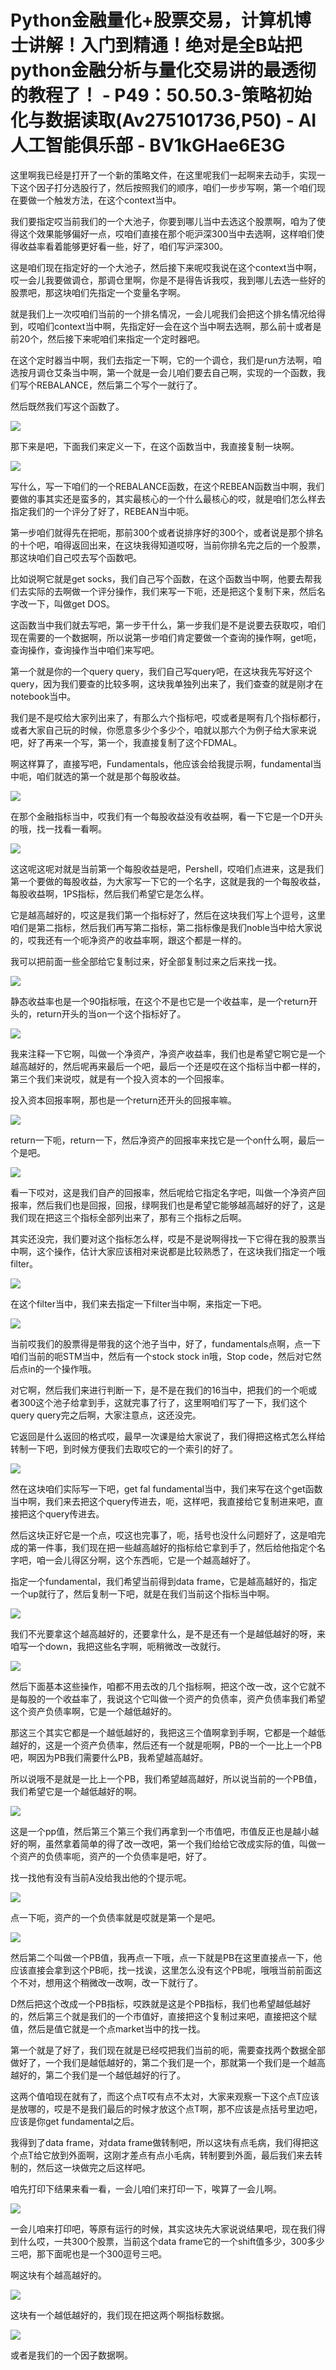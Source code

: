 # Python金融量化+股票交易，计算机博士讲解！入门到精通！绝对是全B站把python金融分析与量化交易讲的最透彻的教程了！ - P49：50.50.3-策略初始化与数据读取(Av275101736,P50) - AI人工智能俱乐部 - BV1kGHae6E3G

这里啊我已经是打开了一个新的策略文件，在这里呢我们一起啊来去动手，实现一下这个因子打分选股行了，然后按照我们的顺序，咱们一步步写啊，第一个咱们现在要做一个触发方法，在这个context当中。

我们要指定哎当前我们的一个大池子，你要到哪儿当中去选这个股票啊，咱为了使得这个效果能够偏好一点，哎咱们直接在那个呃沪深300当中去选啊，这样咱们使得收益率看着能够更好看一些，好了，咱们写沪深300。

这是咱们现在指定好的一个大池子，然后接下来呢哎我说在这个context当中啊，哎一会儿我要做调仓，那调仓里啊，你是不是得告诉我哎，我到哪儿去选一些好的股票吧，那这块咱们先指定一个变量名字啊。

就是我们上一次哎咱们当前的一个排名情况，一会儿呢我们会把这个排名情况给得到，哎咱们context当中啊，先指定好一会在这个当中啊去选啊，那么前十或者是前20个，然后接下来呢咱们来指定一个定时器吧。

在这个定时器当中啊，我们去指定一下啊，它的一个调仓，我们是run方法啊，咱选按月调仓艾条当中啊，第一个就是一会儿咱们要去自己啊，实现的一个函数，我们写个REBALANCE，然后第二个写个一就行了。

然后既然我们写这个函数了。

![](img/73fa53e716992783bd83e2b683d2785c_1.png)

那下来是吧，下面我们来定义一下，在这个函数当中，我直接复制一块啊。

![](img/73fa53e716992783bd83e2b683d2785c_3.png)

写什么，写一下咱们的一个REBALANCE函数，在这个REBEAN函数当中啊，我们要做的事其实还是蛮多的，其实最核心的一个什么最核心的哎，就是咱们怎么样去指定我们的一个评分了好了，REBEAN当中呃。

第一步咱们就得先在把呃，那前300个或者说排序好的300个，或者说是那个排名的十个吧，咱得返回出来，在这块我得知道哎呀，当前你排名完之后的一个股票，那这块咱们自己哎去写个函数吧。

比如说啊它就是get socks，我们自己写个函数，在这个函数当中啊，他要去帮我们去实际的去啊做一个评分操作，我们来写一下呃，还是把这个复制下来，然后名字改一下，叫做get DOS。

这函数当中我们就去写吧，第一步干什么，第一步我们是不是说要去获取哎，咱们现在需要的一个数据啊，所以说第一步咱们肯定要做一个查询的操作啊，get呃，查询操作，查询操作当中咱们来写吧。

第一个就是你的一个query query，我们自己写query吧，在这块我先写好这个query，因为我们要查的比较多啊，这块我单独列出来了，我们查查的就是刚才在notebook当中。

我们是不是哎给大家列出来了，有那么六个指标吧，哎或者是啊有几个指标都行，或者大家自己玩的时候，你愿意多少个多少个，咱就以那六个为例子给大家来说吧，好了再来一个写，第一个，我直接复制了这个FDMAL。

啊这样算了，直接写吧，Fundamentals，他应该会给我提示啊，fundamental当中呃，咱们就选的第一个就是那个每股收益。



![](img/73fa53e716992783bd83e2b683d2785c_5.png)

在那个金融指标当中，哎我们有一个每股收益没有收益啊，看一下它是一个D开头的哦，找一找看一看啊。

![](img/73fa53e716992783bd83e2b683d2785c_7.png)

这这呢这呢对就是当前第一个每股收益是吧，Pershell，哎咱们点进来，这是我们第一个要做的每股收益，为大家写一下它的一个名字，这就是我的一个每股收益，每股收益啊，1PS指标，然后我们希望它是怎么样。

它是越高越好的，哎这是我们第一个指标好了，然后在这块我们写上个逗号，这里咱们是第二指标，然后我们再写第二指标，第二指标像是我们noble当中给大家说的，哎我还有一个呃净资产的收益率啊，跟这个都是一样的。

我可以把前面一些全部给它复制过来，好全部复制过来之后来找一找。

![](img/73fa53e716992783bd83e2b683d2785c_9.png)

静态收益率也是一个90指标哦，在这个不是也它是一个收益率，是一个return开头的，return开头的当on一个这个指标好了。



![](img/73fa53e716992783bd83e2b683d2785c_11.png)

我来注释一下它啊，叫做一个净资产，净资产收益率，我们也是希望它啊它是一个越高越好的，然后呢再来最后一个吧，最后一个还是哎在这个指标当中都一样的，第三个我们来说哎，就是有一个投入资本的一个回报率。

投入资本回报率啊，那也是一个return还开头的回报率嘛。

![](img/73fa53e716992783bd83e2b683d2785c_13.png)

return一下呃，return一下，然后净资产的回报率来找它是一个on什么啊，最后一个是吧。

![](img/73fa53e716992783bd83e2b683d2785c_15.png)

看一下哎对，这是我们自产的回报率，然后呢给它指定名字吧，叫做一个净资产回报率，然后我们也是回报，回报，绿啊我们也是希望它能够越高越好的好了，这是我们现在把这三个指标全部列出来了，那有三个指标之后啊。

其实还没完，我们要对这个指标怎么样，哎是不是说啊得找一下它得在我的股票当中啊，这个操作，估计大家应该相对来说都是比较熟悉了，在这块我们指定一个哦filter。



![](img/73fa53e716992783bd83e2b683d2785c_17.png)

在这个filter当中，我们来去指定一下filter当中啊，来指定一下吧。

![](img/73fa53e716992783bd83e2b683d2785c_19.png)

当前哎我们的股票得是带我的这个池子当中，好了，fundamentals点啊，点一下咱们当前的呃STM当中，然后有一个stock stock in哦，Stop code，然后对它然后点in的一个操作哦。

对它啊，然后我们来进行判断一下，是不是在我们的16当中，把我们的一个呃或者300这个池子给拿到手，这就完事了行了，这里啊咱们写了一下，我们这个query query完之后啊，大家注意点，这还没完。

它返回是什么返回的格式哎，最早一次课是给大家说了，我们得把这格式怎么样给转制一下吧，到时候方便我们去取哎它的一个索引的好了。



![](img/73fa53e716992783bd83e2b683d2785c_21.png)

然在这块咱们实际写一下吧，get fal fundamental当中，我们来写在这个get函数当中啊，我们来去把这个query传进去，呃，这样吧，我直接给它复制进来吧，直接把这个query传进去。

然后这块正好它是一个点，哎这也完事了，呃，括号也没什么问题好了，这是咱完成的第一件事，我们现在把一些越高越好的指标给它拿到手了，然后给他指定个名字吧，咱一会儿得区分啊，这个东西呃，它是一个越高越好了。

指定一个fundamental，我们希望当前得到data frame，它是越高越好的，指定一个up就行了，然后复制一下吧，就是在我们当前这个指标当中啊。



![](img/73fa53e716992783bd83e2b683d2785c_23.png)

我们不光要拿这个越高越好的，还要拿什么，是不是还有一个是越低越好的呀，来咱写一个down，我把这些名字啊，呃稍微改一改就行。



![](img/73fa53e716992783bd83e2b683d2785c_25.png)

然后下面基本这些操作，咱都不用去改的几个指标啊，把这个改一改，这个它就不是每股的一个收益率了，我说这个它叫做一个资产的负债率，资产负债率我们希望这个资产负债率啊，它是一个越低越好的。

那这三个其实它都是一个越低越好的，我把这三个值啊拿到手啊，它都是一个越低越好的，这是一个资产负债率，然后还有一个就是呃啊，PB的一个一比上一个PB吧，啊因为PB我们需要什么PB，我希望越高越好。

所以说哦不是就是一比上一个PB，我们希望越高越好，所以说当前的一个PB值，我们希望它是一个越低越好的啊。



![](img/73fa53e716992783bd83e2b683d2785c_27.png)

这是一个pp值，然后第三个第三个我们再拿到一个市值吧，市值反正也是越小越好的啊，虽然拿着简单的得了改一改吧，第一个我们给给它改成实际的值，叫做一个资产的负债率呃，资产的一个负债率是吧，好了。

找一找他有没有当前A没给我出他的个提示呢。

![](img/73fa53e716992783bd83e2b683d2785c_29.png)

点一下呃，资产的一个负债率就是哎就是第一个是吧。

![](img/73fa53e716992783bd83e2b683d2785c_31.png)

然后第二个叫做一个PB值，我再点一下哦，点一下就是PB在这里直接点一下，他应该直接会拿到这个PB呃，找一找诶，这里怎么没有这个PB呢，哦哦当前前面这个不对，想用这个稍微改一改啊，改一下就行了。

D然后把这个改成一个PB指标，哎跌就是这是个PB指标，我们也希望越低越好的，然后第三个就是我们的一个市值好，直接把这个复制过来吧，直接把这个赋值，然后是值它就是一个点market当中的找一找。

第一个就是了好了，我们现在就是已经哎把我们当前的呃，需要查找两个数据全部做好了，一个我们是越低越好的，第二个我们是一个，那就第一个我们是一个越高越好的，第二个我们是一个越低越好的行了。

这两个值咱现在就有了，而这个点T哎有点不太对，大家来观察一下这个点T应该是放哪的，哎是不是我们最后的时候才放这个点T啊，那不应该是点括号里边吧，应该是你get fundamental之后。

我得到了data frame，对data frame做转制吧，所以这块有点毛病，我们得把这个点T给它放到外面啊，这刚才差点有点小毛病，转制要到外面，最后我们来去转制的，然后这一块做完之后这样吧。

咱先打印下结果来看一看，一会儿咱们来打印一下，唉算了一会儿啊。

![](img/73fa53e716992783bd83e2b683d2785c_33.png)

一会儿咱来打印吧，等原有运行的时候，其实这块先大家说说结果吧，现在我们得到什么哎，一共300个股票，当前这个data frame它的一个shift值多少，300多少三吧，那下面呢也是一个300逗号三吧。

啊这块有个越高越好的。

![](img/73fa53e716992783bd83e2b683d2785c_35.png)

这块有一个越低越好的，我们现在把这两个啊指标数据。

![](img/73fa53e716992783bd83e2b683d2785c_37.png)

或者是我们的一个因子数据啊。